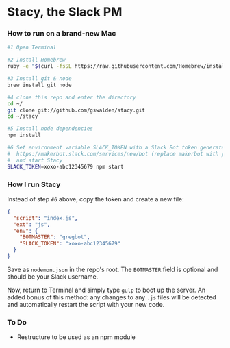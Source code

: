 # Stacy, the Slack PM

### How to run on a brand-new Mac

```sh
#1 Open Terminal

#2 Install Homebrew
ruby -e "$(curl -fsSL https://raw.githubusercontent.com/Homebrew/install/master/install)"

#3 Install git & node
brew install git node

#4 clone this repo and enter the directory
cd ~/
git clone git://github.com/gswalden/stacy.git
cd ~/stacy

#5 Install node dependencies
npm install

#6 Set environment variable SLACK_TOKEN with a Slack Bot token generated at 
#  https://makerbot.slack.com/services/new/bot (replace makerbot with your Slack group), 
#  and start Stacy
SLACK_TOKEN=xoxo-abc12345679 npm start
```

### How I run Stacy 

Instead of step `#6` above, copy the token and create a new file:

```json
{
  "script": "index.js",
  "ext": "js",
  "env": {
    "BOTMASTER": "gregbot",
    "SLACK_TOKEN": "xoxo-abc12345679"
  }
}
```

Save as `nodemon.json` in the repo's root. The `BOTMASTER` field is optional and should be your Slack username.

Now, return to Terminal and simply type `gulp` to boot up the server. An added bonus of this method: any changes to any `.js` files will be detected and automatically restart the script with your new code.

### To Do
* Restructure to be used as an npm module
